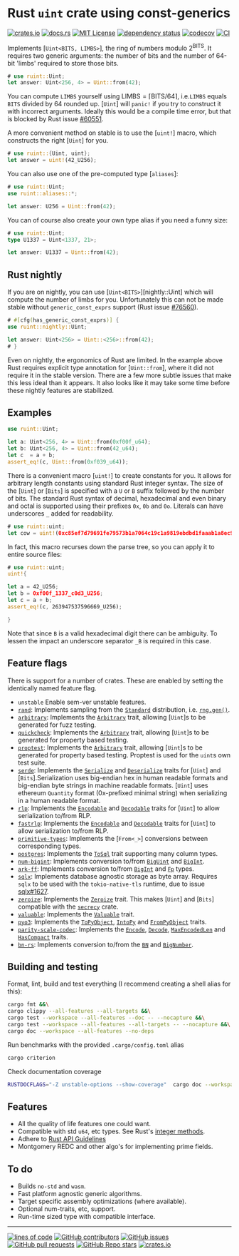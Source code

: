 # Rust `uint` crate using const-generics

[![crates.io](https://buildstats.info/crate/ruint)](https://crates.io/crates/ruint)
[![docs.rs](https://img.shields.io/docsrs/ruint)](https://docs.rs/ruint)
[![MIT License](https://img.shields.io/github/license/recmo/uint)](https://github.com/recmo/uint/blob/main/mit-license.md)
[![dependency status](https://deps.rs/repo/github/recmo/uint/status.svg)](https://deps.rs/repo/github/recmo/uint)
[![codecov](https://codecov.io/gh/recmo/uint/branch/main/graph/badge.svg?token=WBPZ9U4TTO)](https://codecov.io/gh/recmo/uint)
[![CI](https://github.com/recmo/uint/actions/workflows/ci.yml/badge.svg)](https://github.com/recmo/uint/actions/workflows/ci.yml)

Implements [`Uint<BITS, LIMBS>`], the ring of numbers modulo $2^{\mathsf{BITS}}$. It requires two
generic arguments: the number of bits and the number of 64-bit 'limbs' required to store those bits.

```rust
# use ruint::Uint;
let answer: Uint<256, 4> = Uint::from(42);
```

You can compute `LIMBS` yourself using $\mathsf{LIMBS} = \left\lceil{\mathsf{BITS} / 64}\right\rceil$,
i.e.`LIMBS` equals `BITS` divided by $64$ rounded up. [`Uint`] will `panic!` if you try to
construct it with incorrect arguments. Ideally this would be a compile time error, but
that is blocked by Rust issue [#60551][r60551].

[r60551]: https://github.com/rust-lang/rust/issues/60551

A more convenient method on stable is to use the [`uint!`] macro, which constructs the right
[`Uint`] for you.

```rust
# use ruint::{Uint, uint};
let answer = uint!(42_U256);
```

You can also use one of the pre-computed type [`aliases`]:

```rust
# use ruint::Uint;
use ruint::aliases::*;

let answer: U256 = Uint::from(42);
```

You can of course also create your own type alias if you need a funny size:

```rust
# use ruint::Uint;
type U1337 = Uint<1337, 21>;

let answer: U1337 = Uint::from(42);
```

## Rust nightly

If you are on nightly, you can use [`Uint<BITS>`][nightly::Uint] which will
compute the number of limbs for you. Unfortunately this can not be made stable
without `generic_const_exprs` support (Rust issue [#76560][r76560]).

[r76560]: https://github.com/rust-lang/rust/issues/76560

```rust
# #[cfg(has_generic_const_exprs)] {
use ruint::nightly::Uint;

let answer: Uint<256> = Uint::<256>::from(42);
# }
```

Even on nightly, the ergonomics of Rust are limited. In the example above Rust
requires explicit type annotation for [`Uint::from`], where it did not require
it in the stable version. There are a few more subtle issues that make this
less ideal than it appears. It also looks like it may take some time before
these nightly features are stabilized.

## Examples

```rust
use ruint::Uint;

let a: Uint<256, 4> = Uint::from(0xf00f_u64);
let b: Uint<256, 4> = Uint::from(42_u64);
let c  = a + b;
assert_eq!(c, Uint::from(0xf039_u64));
```

There is a convenient macro [`uint!`] to create constants for you. It allows
for arbitrary length constants using standard Rust integer syntax. The size of
the [`Uint`] or [`Bits`] is specified with a `U` or `B` suffix followed by the
number of bits. The standard Rust syntax of decimal, hexadecimal and even binary and octal is
supported using their prefixes `0x`, `0b` and `0o`. Literals can have
underscores `_` added for readability.

```rust
# use ruint::uint;
let cow = uint!(0xc85ef7d79691fe79573b1a7064c19c1a9819ebdbd1faaab1a8ec92344438aaf4_U256);
```

In fact, this macro recurses down the parse tree, so you can apply it to entire
source files:

```rust
# use ruint::uint;
uint!{

let a = 42_U256;
let b = 0xf00f_1337_c0d3_U256;
let c = a + b;
assert_eq!(c, 263947537596669_U256);

}
```

Note that since `B` is a valid hexadecimal digit there can be ambiguity. To lessen the impact an underscore separator `_B` is required in this case.

## Feature flags

There is support for a number of crates. These are enabled by setting the identically
named feature flag.

* `unstable` Enable sem-ver unstable features.
* [`rand`](https://docs.rs/rand): Implements sampling from the [`Standard`](https://docs.rs/rand/latest/rand/distributions/struct.Standard.html) distribution, i.e. [`rng.gen()`](https://docs.rs/rand/latest/rand/trait.Rng.html#method.gen).
* [`arbitrary`](https://docs.rs/arbitrary): Implements the [`Arbitrary`](https://docs.rs/arbitrary/latest/arbitrary/trait.Arbitrary.html) trait, allowing [`Uint`]s to be generated for fuzz testing.
* [`quickcheck`](https://docs.rs/quickcheck): Implements the [`Arbitrary`](https://docs.rs/quickcheck/latest/quickcheck/trait.Arbitrary.html) trait, allowing [`Uint`]s to be generated for property based testing.
* [`proptest`](https://docs.rs/proptest): Implements the [`Arbitrary`](https://docs.rs/proptest/latest/proptest/arbitrary/trait.Arbitrary.html) trait, allowing [`Uint`]s to be generated for property based testing. Proptest is used for the `uint`s own test suite.
* [`serde`](https://docs.rs/serde): Implements the [`Serialize`](https://docs.rs/serde/latest/serde/trait.Serialize.html) and [`Deserialize`](https://docs.rs/serde/latest/serde/trait.Deserialize.html) traits for [`Uint`] and [`Bits`].Serialization uses big-endian hex in human readable formats and big-endian byte strings in machine readable formats. [`Uint`] uses ethereum `Quantity` format (0x-prefixed minimal string) when serializing in a human readable format.
* [`rlp`](https://docs.rs/rlp): Implements the [`Encodable`](https://docs.rs/rlp/latest/rlp/trait.Encodable.html) and [`Decodable`](https://docs.rs/rlp/latest/rlp/trait.Decodable.html) traits for [`Uint`] to allow serialization to/from RLP.
* [`fastrlp`](https://docs.rs/fastrlp): Implements the [`Encodable`](https://docs.rs/fastrlp/latest/fastrlp/trait.Encodable.html) and [`Decodable`](https://docs.rs/fastrlp/latest/fastrlp/trait.Decodable.html) traits for [`Uint`] to allow serialization to/from RLP.
* [`primitive-types`](https://docs.rs/primitive-types): Implements the [`From<_>`] conversions between corresponding types.
* [`postgres`](https://docs.rs/postgres): Implements the [`ToSql`](https://docs.rs/postgres/latest/postgres/types/trait.ToSql.html) trait supporting many column types.
* [`num-bigint`](https://docs.rs/num-bigint): Implements conversion to/from [`BigUint`](https://docs.rs/num-bigint/latest/num_bigint/struct.BigUint.html) and [`BigInt`](https://docs.rs/num-bigint/latest/num_bigint/struct.BigInt.html).
* [`ark-ff`](https://docs.rs/ark-ff): Implements conversion to/from [`BigInt`](https://docs.rs/ark-ff/0.4.2/ark_ff/biginteger/struct.BigInt.html) and [`Fp`](https://docs.rs/ark-ff/0.4.2/ark_ff/fields/models/fp/struct.Fp.html) types.
* [`sqlx`](https://docs.rs/sqlx): Implements database agnostic storage as byte array. Requires
  `sqlx` to be used with the `tokio-native-tls` runtime, due to issue [sqlx#1627](https://github.com/launchbadge/sqlx/issues/1627).
* [`zeroize`](https://docs.rs/zeroize): Implements the [`Zeroize`](https://docs.rs/zeroize/latest/zeroize/trait.Zeroize.html) trait. This makes [`Uint`] and [`Bits`] compatible with the [`secrecy`](https://crates.io/crates/secrecy) crate.
* [`valuable`](https://docs.rs/valuable): Implements the [`Valuable`](https://docs.rs/valuable/0.1.0/valuable/trait.Valuable.html) trait.
* [`pyo3`](https://docs.rs/pyo3): Implements the [`ToPyObject`](https://docs.rs/pyo3/latest/pyo3/conversion/trait.ToPyObject.html), [`IntoPy`](https://docs.rs/pyo3/latest/pyo3/conversion/trait.IntoPy.html) and [`FromPyObject`](https://docs.rs/pyo3/latest/pyo3/conversion/trait.FromPyObject.html) traits.
* [`parity-scale-codec`](https://docs.rs/parity-scale-codec): Implements the [`Encode`](https://docs.rs/parity-scale-codec/latest/parity_scale_codec/trait.Encode.html), [`Decode`](https://docs.rs/parity-scale-codec/latest/parity_scale_codec/trait.Decode.html), [`MaxEncodedLen`](https://github.com/paritytech/parity-scale-codec/blob/47d98a1c23dabc890fdb548d115a18070082c66e/src/max_encoded_len.rs) and [`HasCompact`](https://docs.rs/parity-scale-codec/latest/parity_scale_codec/trait.HasCompact.html) traits.
* [`bn-rs`](https://docs.rs/bn-rs/latest/bn_rs/): Implements conversion to/from the [`BN`](https://docs.rs/bn-rs/latest/bn_rs/struct.BN.html) and [`BigNumber`](https://docs.rs/bn-rs/latest/bn_rs/struct.BigNumber.html).

## Building and testing

Format, lint, build and test everything (I recommend creating a shell alias for this):

```sh
cargo fmt &&\
cargo clippy --all-features --all-targets &&\
cargo test --workspace --all-features --doc -- --nocapture &&\
cargo test --workspace --all-features --all-targets -- --nocapture &&\
cargo doc --workspace --all-features --no-deps
```

Run benchmarks with the provided `.cargo/config.toml` alias

```sh
cargo criterion
```

Check documentation coverage

```sh
RUSTDOCFLAGS="-Z unstable-options --show-coverage"  cargo doc --workspace --all-features --no-deps
```

## Features

* All the quality of life features one could want.
* Compatible with std `u64`, etc types. See Rust's [integer methods](https://doc.rust-lang.org/stable/std/primitive.u64.html).
* Adhere to [Rust API Guidelines](https://rust-lang.github.io/api-guidelines)
* Montgomery REDC and other algo's for implementing prime fields.

## To do

* Builds `no-std` and `wasm`.
* Fast platform agnostic generic algorithms.
* Target specific assembly optimizations (where available).
* Optional num-traits, etc, support.
* Run-time sized type with compatible interface.

---

[![lines of code](https://img.shields.io/tokei/lines/github/recmo/uint)](https://github.com/recmo/uint)
[![GitHub contributors](https://img.shields.io/github/contributors/recmo/uint)](https://github.com/recmo/uint/graphs/contributors)
[![GitHub issues](https://img.shields.io/github/issues/recmo/uint)](https://github.com/recmo/uint/issues)
[![GitHub pull requests](https://img.shields.io/github/issues-pr/recmo/uint?label=PRs)](https://github.com/recmo/uint/pulls)
[![GitHub Repo stars](https://img.shields.io/github/stars/recmo/uint)](https://star-history.com/#recmo/uint&Date)
[![crates.io](https://img.shields.io/crates/d/ruint)](https://crates.io/crates/ruint)

